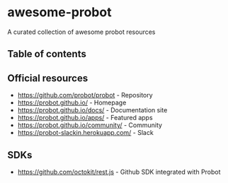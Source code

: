 # awesome-probot
A curated collection of awesome probot resources

## Table of contents

## Official resources

* https://github.com/probot/probot - Repository
* https://probot.github.io/ - Homepage
* https://probot.github.io/docs/ - Documentation site
* https://probot.github.io/apps/ - Featured apps
* https://probot.github.io/community/ - Community
* https://probot-slackin.herokuapp.com/ - Slack

## SDKs

* https://github.com/octokit/rest.js - Github SDK integrated with Probot
